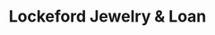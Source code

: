 ---
title: "Lockeford Jewelry & Loan"
url: /lockeford/lockeford-jewelry-and-loan/
shop: pawnbroker
---